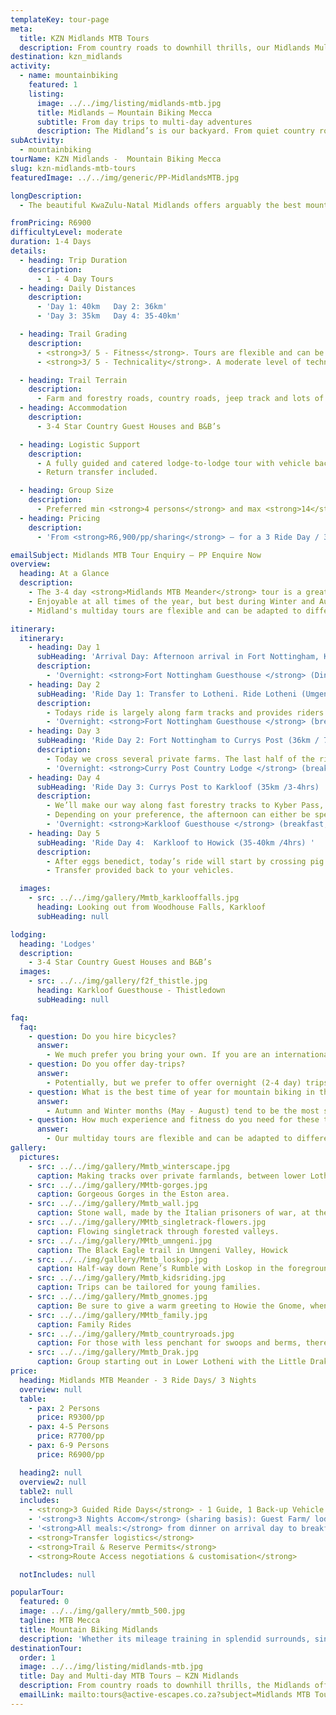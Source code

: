 ```yaml
---
templateKey: tour-page
meta:
  title: KZN Midlands MTB Tours
  description: From country roads to downhill thrills, our Midlands Multi-Day MTB tours cater to a wide spectrum of rider. 2-4 day guided and supported tours.
destination: kzn_midlands
activity:
  - name: mountainbiking
    featured: 1
    listing:
      image: ../../img/listing/midlands-mtb.jpg
      title: Midlands – Mountain Biking Mecca
      subtitle: From day trips to multi-day adventures
      description: The Midland’s is our backyard. From quiet country roads and private farm tracks to sweeping single-track or downhill thrills, we can tailor-make a MTB or Cycle tour to excite all level of rider. Traversing through private farmlands, forest and nature reserves – you’ll discover the real Midlands countryside of forgotten falls, valley vistas and wildlife. We offer day-trips, multi-day and training tours.
subActivity:
  - mountainbiking
tourName: KZN Midlands -  Mountain Biking Mecca
slug: kzn-midlands-mtb-tours
featuredImage: ../../img/generic/PP-MidlandsMTB.jpg

longDescription:
  - The beautiful KwaZulu-Natal Midlands offers arguably the best mountain biking in South Africa. Whether you are keen on riding the handcrafted single-track of Howick and the Karkloof, or taking a gentle ride through attractive farmlands and quiet country roads, stopping to visit local art studios and organic deli's along the way, we can customise a fully supported Midlands tour to suit your particular needs.

fromPricing: R6900
difficultyLevel: moderate
duration: 1-4 Days
details:
  - heading: Trip Duration
    description:
      - 1 - 4 Day Tours
  - heading: Daily Distances
    description:
      - 'Day 1: 40km   Day 2: 36km'
      - 'Day 3: 35km   Day 4: 35-40km'

  - heading: Trail Grading
    description:
      - <strong>3/ 5 - Fitness</strong>. Tours are flexible and can be adapted to suit riders of all ages and fitness. On the 3 Day MTB Meander (distances above) a moderate level of MTB experience is recommended.
      - <strong>3/ 5 - Technicality</strong>. A moderate level of technical competency (or willingness to try) is advised to make the most of this tour. However if you not technically inclined, more farm and jeep-track route options can also be organised.

  - heading: Trail Terrain
    description:
      - Farm and forestry roads, country roads, jeep track and lots of sublime single-track
  - heading: Accommodation
    description:
      - 3-4 Star Country Guest Houses and B&B’s

  - heading: Logistic Support
    description:
      - A fully guided and catered lodge-to-lodge tour with vehicle back-up and daily luggage transfers.
      - Return transfer included.

  - heading: Group Size
    description:
      - Preferred min <strong>4 persons</strong> and max <strong>14</strong> pax / per guide
  - heading: Pricing
    description:
      - 'From <strong>R6,900/pp/sharing</strong> – for a 3 Ride Day / 3 Night tour'

emailSubject: Midlands MTB Tour Enquiry – PP Enquire Now
overview:
  heading: At a Glance
  description:
    - The 3-4 day <strong>Midlands MTB Meander</strong> tour is a great introduction to the diverse mountain biking terrain on offer in the KwaZulu-Natal Midlands. Beginning in the foothills of the Drakensberg (Lotheni) and making tracks to the small town of Howick, riders get to experience a diverse mix of landscapes from mist-belt grasslands to wetlands, montane forests and farmlands.
    - Enjoyable at all times of the year, but best during Winter and Autumn months, this tour combines handcrafted trails with pastoral scenery, warm hospitality, and some of the finest cuisine that the Midlands has to offer.
    - Midland's multiday tours are flexible and can be adapted to different levels of experience, fitness and interest. This tour can also be tailored to groups training for multi-stage events such as Sani2C or Joberg2C, with longer daily distances, ascents and more technical route options.

itinerary:
  itinerary:
    - heading: Day 1
      subHeading: 'Arrival Day: Afternoon arrival in Fort Nottingham, KZN Midlands'
      description:
        - 'Overnight: <strong>Fort Nottingham Guesthouse </strong> (Dinner)'
    - heading: Day 2
      subHeading: 'Ride Day 1: Transfer to Lotheni. Ride Lotheni (Umgeni Vlei) – Lions Bush (40km / 557m Ascent, 920m Descent , 3.5 – 4 hours) '
      description:
        - Todays ride is largely along farm tracks and provides riders with magnificent views of the Drakensberg foothills, expansive wetlands and mist-belt grasslands. Beginning at a lofty height of 1877m, the Drakensberg is highly visible on a clear day, giving you a real sense of riding in the mountains.  The trail crosses the source of the Mgeni River and continues to descend through wild mountain terrain, towards one of the oldest and most successful working farms in the region. There is a steep descent before joining up with quiet country road.
        - 'Overnight: <strong>Fort Nottingham Guesthouse </strong> (breakfast, packed lunch & dinner)'
    - heading: Day 3
      subHeading: 'Ride Day 2: Fort Nottingham to Currys Post (36km / 712m ascent, 912m descent / 3.5hrs )'
      description:
        - Today we cross several private farms. The last half of the ride sees you climbing out of the valley and, ascending 350m over a distance of 4km, but provides some absolutely magnificent views back over Balgowan and the Drakensberg mountains.
        - 'Overnight: <strong>Curry Post Country Lodge </strong> (breakfast, packed lunch & dinner)'
    - heading: Day 4
      subHeading: 'Ride Day 3: Currys Post to Karkloof (35km /3-4hrs) '
      description:
        - We’ll make our way along fast forestry tracks to Kyber Pass, where after a stiff little climb stands between you and 8 kilometres of flowing downhill track. After descending into the fertile Karkloof valley, you’ll make your way on farm and forestry tracks towards Thistledown Country House, arriving in time for lunch.
        - Depending on your preference, the afternoon can either be spent zip lining through the trees on the Karkloof Canopy Tour, or simply relaxing at Thistledown. Your host Norma is a renowned local chef, and that evening you will be treated to some of the best country style cooking in the Midlands (if not the country!)! Bon apetite!
        - 'Overnight: <strong>Karkloof Guesthouse </strong> (breakfast, packed lunch & dinner)'
    - heading: Day 5
      subHeading: 'Ride Day 4:  Karkloof to Howick (35-40km /4hrs) '
      description:
        - After eggs benedict, today’s ride will start by crossing pig and dairy farms across to the Karkloof Country Club.  From here you enter the heart of Karkloof single-track territory, where more technical riders can test their mettle on the curves, rock gardens and berms (Less technical routes are also available). You will pass the impressive Karkloof Falls and follow the contours with some dips and dales across to Howick for lunch at a local restaurant.
        - Transfer provided back to your vehicles.

  images:
    - src: ../../img/gallery/Mmtb_karklooffalls.jpg
      heading: Looking out from Woodhouse Falls, Karkloof
      subHeading: null

lodging:
  heading: 'Lodges'
  description:
    - 3-4 Star Country Guest Houses and B&B’s
  images:
    - src: ../../img/gallery/f2f_thistle.jpg
      heading: Karkloof Guesthouse - Thistledown
      subHeading: null

faq:
  faq:
    - question: Do you hire bicycles?
      answer:
        - We much prefer you bring your own. If you are an international couple looking to hire, we will make a plan, but we dont keep a fleet of mountain bikes for hire.
    - question: Do you offer day-trips?
      answer:
        - Potentially, but we prefer to offer overnight (2-4 day) trips.
    - question: What is the best time of year for mountain biking in the Midlands?
      answer:
        - Autumn and Winter months (May - August) tend to be the most stable and dry. Summer months can be lovely, but also a higher chance of rain. Please avoid public holiday long weekends, and Christmas / Easter periods.
    - question: How much experience and fitness do you need for these trips?
      answer:
        - Our multiday tours are flexible and can be adapted to different levels of experience, fitness and interest. We can custom design a trip along quiet country roads (gravel biking) or keep the singletrack flowing to your hearts content.
gallery:
  pictures:
    - src: ../../img/gallery/Mmtb_winterscape.jpg
      caption: Making tracks over private farmlands, between lower Lotheni and the Dargle.
    - src: ../../img/gallery/MMtb-gorges.jpg
      caption: Gorgeous Gorges in the Eston area.
    - src: ../../img/gallery/Mmtb_wall.jpg
      caption: Stone wall, made by the Italian prisoners of war, at the top of Lebanon Mountain – Karkloof.
    - src: ../../img/gallery/MMtb_singletrack-flowers.jpg
      caption: Flowing singletrack through forested valleys.
    - src: ../../img/gallery/MMtb_umngeni.jpg
      caption: The Black Eagle trail in Umngeni Valley, Howick
    - src: ../../img/gallery/Mmtb_loskop.jpg
      caption: Half-way down Rene’s Rumble with Loskop in the foreground
    - src: ../../img/gallery/Mmtb_kidsriding.jpg
      caption: Trips can be tailored for young families.
    - src: ../../img/gallery/Mmtb_gnomes.jpg
      caption: Be sure to give a warm greeting to Howie the Gnome, when you meet him on one of the Howick singletracks.
    - src: ../../img/gallery/MMtb_family.jpg
      caption: Family Rides
    - src: ../../img/gallery/Mmtb_countryroads.jpg
      caption: For those with less penchant for swoops and berms, there is plenty of scenic ‘gravel road’ riding here in the Midlands.
    - src: ../../img/gallery/Mmtb_Drak.jpg
      caption: Group starting out in Lower Lotheni with the Little Drakensberg mountains as a fitting backdrop.
price:
  heading: Midlands MTB Meander - 3 Ride Days/ 3 Nights
  overview: null
  table:
    - pax: 2 Persons
      price: R9300/pp
    - pax: 4-5 Persons
      price: R7700/pp
    - pax: 6-9 Persons
      price: R6900/pp

  heading2: null
  overview2: null
  table2: null
  includes:
    - <strong>3 Guided Ride Days</strong> - 1 Guide, 1 Back-up Vehicle
    - '<strong>3 Nights Accom</strong> (sharing basis): Guest Farm/ lodge near Fort Nottingham or Balgowan, 1 Night guesthouse - Karkloof'
    - '<strong>All meals:</strong> from dinner on arrival day to breakfast on departure day (3 dinners, 3 breakfasts, 2 trail lunches)'
    - <strong>Transfer logistics</strong>
    - <strong>Trail & Reserve Permits</strong>
    - <strong>Route Access negotiations & customisation</strong>

  notIncludes: null

popularTour:
  featured: 0
  image: ../../img/gallery/mmtb_500.jpg
  tagline: MTB Mecca
  title: Mountain Biking Midlands
  description: 'Whether its mileage training in splendid surrounds, single-track delights, or a gentle ride through attractive farmlands - Active Escapes has a Mountain Bike offering that can be tailor-made for you.'
destinationTour:
  order: 1
  image: ../../img/listing/midlands-mtb.jpg
  title: Day and Multi-day MTB Tours – KZN Midlands
  description: From country roads to downhill thrills, the Midlands offers a wide spectrum of terrain to excite all level of rider. Whether its mileage training in splendid surrounds, single-track delights, or a gentle ride through attractive farmland - stopping to visit deli's & art studios along the way - Active Escapes has a tour for you
  emailLink: mailto:tours@active-escapes.co.za?subject=Midlands MTB Tours – KZN Midlands Destination Listing
---
```

